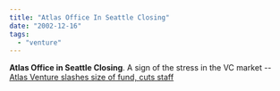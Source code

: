 ```yaml
---
title: "Atlas Office In Seattle Closing"
date: "2002-12-16"
tags: 
  - "venture"
---
```


**Atlas Office in Seattle Closing**. A sign of the stress in the VC market -- [Atlas Venture slashes size of fund, cuts staff](http://www.forbes.com/markets/newswire/2002/12/16/rtr824940.html)
